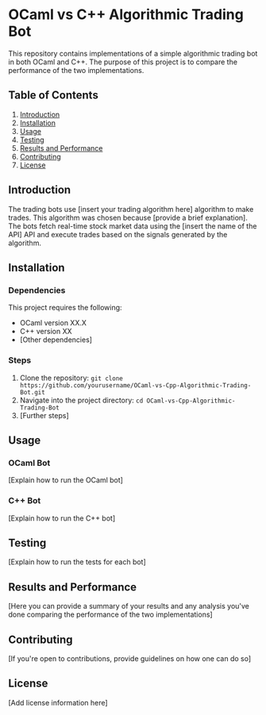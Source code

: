 # OCaml vs C++ Algorithmic Trading Bot

This repository contains implementations of a simple algorithmic trading bot in both OCaml and C++. The purpose of this project is to compare the performance of the two implementations.

## Table of Contents

1. [Introduction](#introduction)
2. [Installation](#installation)
3. [Usage](#usage)
4. [Testing](#testing)
5. [Results and Performance](#results-and-performance)
6. [Contributing](#contributing)
7. [License](#license)

## Introduction

The trading bots use [insert your trading algorithm here] algorithm to make trades. This algorithm was chosen because [provide a brief explanation]. The bots fetch real-time stock market data using the [insert the name of the API] API and execute trades based on the signals generated by the algorithm.

## Installation

### Dependencies

This project requires the following:

- OCaml version XX.X
- C++ version XX
- [Other dependencies]

### Steps

1. Clone the repository: `git clone https://github.com/yourusername/OCaml-vs-Cpp-Algorithmic-Trading-Bot.git`
2. Navigate into the project directory: `cd OCaml-vs-Cpp-Algorithmic-Trading-Bot`
3. [Further steps]

## Usage

### OCaml Bot

[Explain how to run the OCaml bot]

### C++ Bot

[Explain how to run the C++ bot]

## Testing

[Explain how to run the tests for each bot]

## Results and Performance

[Here you can provide a summary of your results and any analysis you've done comparing the performance of the two implementations]

## Contributing

[If you're open to contributions, provide guidelines on how one can do so]

## License

[Add license information here]

